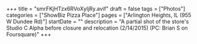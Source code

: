 +++
title = "smrFKjHTzx6RVoXyljRy.avif"
draft = false
tags = ["Photos"]
categories = ["ShowBiz Pizza Place"]
pages = ["Arlington Heights, IL (955 W Dundee Rd)"]
startDate = ""
description = "A partial shot of the store's Studio C Alpha before closure and relocation (2/14/2015) (PC: Brian S on Foursquare)"
+++
